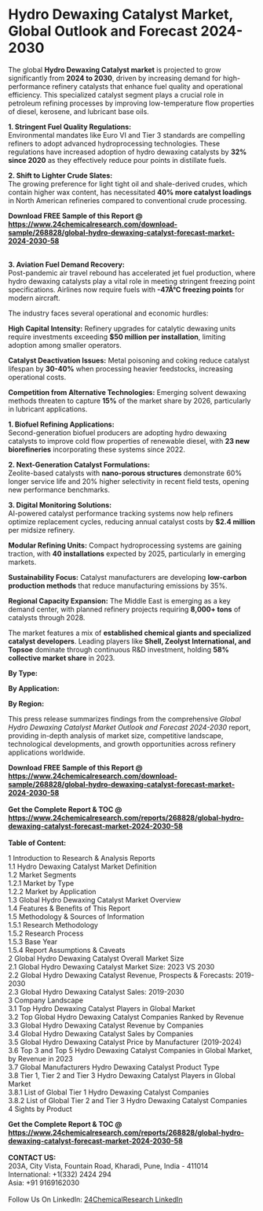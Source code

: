 <h1>Hydro Dewaxing Catalyst Market, Global Outlook and Forecast 2024-2030</h1><p>The global <strong>Hydro Dewaxing Catalyst market</strong> is projected to grow significantly from <strong>2024 to 2030</strong>, driven by increasing demand for high-performance refinery catalysts that enhance fuel quality and operational efficiency. This specialized catalyst segment plays a crucial role in petroleum refining processes by improving low-temperature flow properties of diesel, kerosene, and lubricant base oils.</p><p><strong>1. Stringent Fuel Quality Regulations:</strong><br>
Environmental mandates like Euro VI and Tier 3 standards are compelling refiners to adopt advanced hydroprocessing technologies. These regulations have increased adoption of hydro dewaxing catalysts by <strong>32% since 2020</strong> as they effectively reduce pour points in distillate fuels.</p><p><strong>2. Shift to Lighter Crude Slates:</strong><br>
The growing preference for light tight oil and shale-derived crudes, which contain higher wax content, has necessitated <strong>40% more catalyst loadings</strong> in North American refineries compared to conventional crude processing.</p><div><b>Download FREE Sample of this Report @ 
            <a href="https://www.24chemicalresearch.com/download-sample/268828/global-hydro-dewaxing-catalyst-forecast-market-2024-2030-58">
            https://www.24chemicalresearch.com/download-sample/268828/global-hydro-dewaxing-catalyst-forecast-market-2024-2030-58</a></b></div><br><p><strong>3. Aviation Fuel Demand Recovery:</strong><br>
Post-pandemic air travel rebound has accelerated jet fuel production, where hydro dewaxing catalysts play a vital role in meeting stringent freezing point specifications. Airlines now require fuels with <strong>-47Â°C freezing points</strong> for modern aircraft.</p><p>The industry faces several operational and economic hurdles:</p><p><strong>High Capital Intensity:</strong> Refinery upgrades for catalytic dewaxing units require investments exceeding <strong>$50 million per installation</strong>, limiting adoption among smaller operators.</p><p><strong>Catalyst Deactivation Issues:</strong> Metal poisoning and coking reduce catalyst lifespan by <strong>30-40%</strong> when processing heavier feedstocks, increasing operational costs.</p><p><strong>Competition from Alternative Technologies:</strong> Emerging solvent dewaxing methods threaten to capture <strong>15%</strong> of the market share by 2026, particularly in lubricant applications.</p><p><strong>1. Biofuel Refining Applications:</strong><br>
Second-generation biofuel producers are adopting hydro dewaxing catalysts to improve cold flow properties of renewable diesel, with <strong>23 new biorefineries</strong> incorporating these systems since 2022.</p><p><strong>2. Next-Generation Catalyst Formulations:</strong><br>
Zeolite-based catalysts with <strong>nano-porous structures</strong> demonstrate 60% longer service life and 20% higher selectivity in recent field tests, opening new performance benchmarks.</p><p><strong>3. Digital Monitoring Solutions:</strong><br>
AI-powered catalyst performance tracking systems now help refiners optimize replacement cycles, reducing annual catalyst costs by <strong>$2.4 million</strong> per midsize refinery.</p><p><strong>Modular Refining Units:</strong> Compact hydroprocessing systems are gaining traction, with <strong>40 installations</strong> expected by 2025, particularly in emerging markets.</p><p><strong>Sustainability Focus:</strong> Catalyst manufacturers are developing <strong>low-carbon production methods</strong> that reduce manufacturing emissions by 35%.</p><p><strong>Regional Capacity Expansion:</strong> The Middle East is emerging as a key demand center, with planned refinery projects requiring <strong>8,000+ tons</strong> of catalysts through 2028.</p><p>The market features a mix of <strong>established chemical giants and specialized catalyst developers</strong>. Leading players like <strong>Shell, Zeolyst International, and Topsoe</strong> dominate through continuous R&amp;D investment, holding <strong>58% collective market share</strong> in 2023.</p><p><strong>By Type:</strong></p><p><strong>By Application:</strong></p><p><strong>By Region:</strong></p><p>This press release summarizes findings from the comprehensive <em>Global Hydro Dewaxing Catalyst Market Outlook and Forecast 2024-2030</em> report, providing in-depth analysis of market size, competitive landscape, technological developments, and growth opportunities across refinery applications worldwide.</p><div><b>Download FREE Sample of this Report @ 
            <a href="https://www.24chemicalresearch.com/download-sample/268828/global-hydro-dewaxing-catalyst-forecast-market-2024-2030-58">
            https://www.24chemicalresearch.com/download-sample/268828/global-hydro-dewaxing-catalyst-forecast-market-2024-2030-58</a></b></div><br><div><b>Get the Complete Report & TOC @ 
            <a href="https://www.24chemicalresearch.com/reports/268828/global-hydro-dewaxing-catalyst-forecast-market-2024-2030-58">
            https://www.24chemicalresearch.com/reports/268828/global-hydro-dewaxing-catalyst-forecast-market-2024-2030-58</a></b></div><br>
            <b>Table of Content:</b><p>1 Introduction to Research & Analysis Reports<br />
    1.1 Hydro Dewaxing Catalyst Market Definition<br />
    1.2 Market Segments<br />
        1.2.1 Market by Type<br />
        1.2.2 Market by Application<br />
    1.3 Global Hydro Dewaxing Catalyst Market Overview<br />
    1.4 Features & Benefits of This Report<br />
    1.5 Methodology & Sources of Information<br />
        1.5.1 Research Methodology<br />
        1.5.2 Research Process<br />
        1.5.3 Base Year<br />
        1.5.4 Report Assumptions & Caveats<br />
2 Global Hydro Dewaxing Catalyst Overall Market Size<br />
    2.1 Global Hydro Dewaxing Catalyst Market Size: 2023 VS 2030<br />
    2.2 Global Hydro Dewaxing Catalyst Revenue, Prospects & Forecasts: 2019-2030<br />
    2.3 Global Hydro Dewaxing Catalyst Sales: 2019-2030<br />
3 Company Landscape<br />
    3.1 Top Hydro Dewaxing Catalyst Players in Global Market<br />
    3.2 Top Global Hydro Dewaxing Catalyst Companies Ranked by Revenue<br />
    3.3 Global Hydro Dewaxing Catalyst Revenue by Companies<br />
    3.4 Global Hydro Dewaxing Catalyst Sales by Companies<br />
    3.5 Global Hydro Dewaxing Catalyst Price by Manufacturer (2019-2024)<br />
    3.6 Top 3 and Top 5 Hydro Dewaxing Catalyst Companies in Global Market, by Revenue in 2023<br />
    3.7 Global Manufacturers Hydro Dewaxing Catalyst Product Type<br />
    3.8 Tier 1, Tier 2 and Tier 3 Hydro Dewaxing Catalyst Players in Global Market<br />
        3.8.1 List of Global Tier 1 Hydro Dewaxing Catalyst Companies<br />
        3.8.2 List of Global Tier 2 and Tier 3 Hydro Dewaxing Catalyst Companies<br />
4 Sights by Product</p><div><b>Get the Complete Report & TOC @ 
            <a href="https://www.24chemicalresearch.com/reports/268828/global-hydro-dewaxing-catalyst-forecast-market-2024-2030-58">
            https://www.24chemicalresearch.com/reports/268828/global-hydro-dewaxing-catalyst-forecast-market-2024-2030-58</a></b></div><br><b>CONTACT US:</b><br>
            203A, City Vista, Fountain Road, Kharadi, Pune, India - 411014<br>
            International: +1(332) 2424 294<br>
            Asia: +91 9169162030 <br><br>
            Follow Us On LinkedIn: <a href="https://www.linkedin.com/company/24chemicalresearch/">24ChemicalResearch LinkedIn</a>